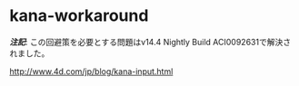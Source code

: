 # kana-workaround

***注記***: この回避策を必要とする問題はv14.4 Nightly Build ACI0092631で解決されました。

http://www.4d.com/jp/blog/kana-input.html
